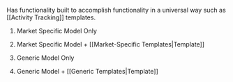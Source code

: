 Has functionality built to accomplish functionality in a universal way such as [[Activity Tracking]] templates.

1. Market Specific Model Only

2. Market Specific Model + [[Market-Specific Templates|Template]]

3. Generic Model Only

4. Generic Model + [[Generic Templates|Template]]